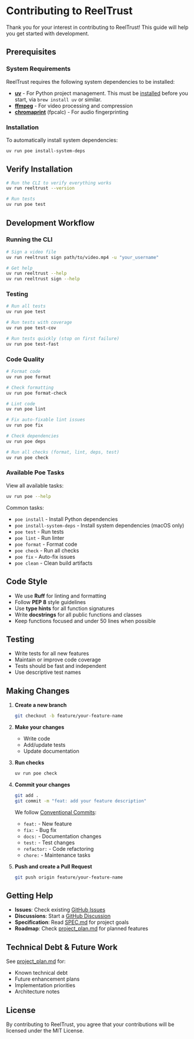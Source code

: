# Contributing to ReelTrust

Thank you for your interest in contributing to ReelTrust! This guide will help you get started with development.

## Prerequisites

### System Requirements

ReelTrust requires the following system dependencies to be installed:

- [**uv**](https://docs.astral.sh/uv/) - For Python project management. This must be [installed](https://docs.astral.sh/uv/getting-started/installation/) before you start, via `brew install uv` or similar.
- [**ffmpeg**](https://ffmpeg.org/) - For video processing and compression
- [**chromaprint**](https://acoustid.org/chromaprint) (fpcalc) - For audio fingerprinting

### Installation

To automatically install system dependencies:

```bash
uv run poe install-system-deps
```

## Verify Installation

```bash
# Run the CLI to verify everything works
uv run reeltrust --version

# Run tests
uv run poe test
```

## Development Workflow

### Running the CLI

```bash
# Sign a video file
uv run reeltrust sign path/to/video.mp4 -u "your_username"

# Get help
uv run reeltrust --help
uv run reeltrust sign --help
```

### Testing

```bash
# Run all tests
uv run poe test

# Run tests with coverage
uv run poe test-cov

# Run tests quickly (stop on first failure)
uv run poe test-fast
```

### Code Quality

```bash
# Format code
uv run poe format

# Check formatting
uv run poe format-check

# Lint code
uv run poe lint

# Fix auto-fixable lint issues
uv run poe fix

# Check dependencies
uv run poe deps

# Run all checks (format, lint, deps, test)
uv run poe check
```

### Available Poe Tasks

View all available tasks:

```bash
uv run poe --help
```

Common tasks:

- `poe install` - Install Python dependencies
- `poe install-system-deps` - Install system dependencies (macOS only)
- `poe test` - Run tests
- `poe lint` - Run linter
- `poe format` - Format code
- `poe check` - Run all checks
- `poe fix` - Auto-fix issues
- `poe clean` - Clean build artifacts

## Code Style

- We use **Ruff** for linting and formatting
- Follow **PEP 8** style guidelines
- Use **type hints** for all function signatures
- Write **docstrings** for all public functions and classes
- Keep functions focused and under 50 lines when possible

## Testing

- Write tests for all new features
- Maintain or improve code coverage
- Tests should be fast and independent
- Use descriptive test names

## Making Changes

1. **Create a new branch**

   ```bash
   git checkout -b feature/your-feature-name
   ```

1. **Make your changes**
   - Write code
   - Add/update tests
   - Update documentation
1. **Run checks**

   ```bash
   uv run poe check
   ```

1. **Commit your changes**

   ```bash
   git add .
   git commit -m "feat: add your feature description"
   ```

   We follow [Conventional Commits](https://www.conventionalcommits.org/):

   - `feat:` - New feature
   - `fix:` - Bug fix
   - `docs:` - Documentation changes
   - `test:` - Test changes
   - `refactor:` - Code refactoring
   - `chore:` - Maintenance tasks

1. **Push and create a Pull Request**

   ```bash
   git push origin feature/your-feature-name
   ```

## Getting Help

- **Issues**: Check existing [GitHub Issues](https://github.com/aaronsteers/ReelTrust/issues)
- **Discussions**: Start a [GitHub Discussion](https://github.com/aaronsteers/ReelTrust/discussions)
- **Specification**: Read [SPEC.md](SPEC.md) for project goals
- **Roadmap**: Check [project_plan.md](project_plan.md) for planned features

## Technical Debt & Future Work

See [project_plan.md](project_plan.md) for:

- Known technical debt
- Future enhancement plans
- Implementation priorities
- Architecture notes

## License

By contributing to ReelTrust, you agree that your contributions will be licensed under the MIT License.
